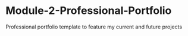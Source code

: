 # Module-2-Professional-Portfolio
Professional portfolio template to feature my current and future projects
